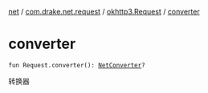 [net](../../index.md) / [com.drake.net.request](../index.md) / [okhttp3.Request](index.md) / [converter](./converter.md)

# converter

`fun Request.converter(): `[`NetConverter`](../../com.drake.net.convert/-net-converter/index.md)`?`

转换器

